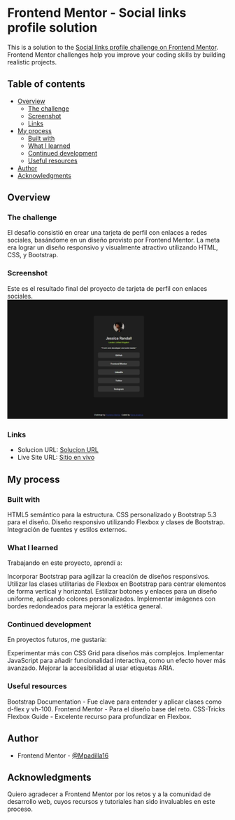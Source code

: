 # Frontend Mentor - Social links profile solution

This is a solution to the [Social links profile challenge on Frontend Mentor](https://www.frontendmentor.io/challenges/social-links-profile-UG32l9m6dQ). Frontend Mentor challenges help you improve your coding skills by building realistic projects. 

## Table of contents

- [Overview](#overview)
  - [The challenge](#the-challenge)
  - [Screenshot](#screenshot)
  - [Links](#links)
- [My process](#my-process)
  - [Built with](#built-with)
  - [What I learned](#what-i-learned)
  - [Continued development](#continued-development)
  - [Useful resources](#useful-resources)
- [Author](#author)
- [Acknowledgments](#acknowledgments)


## Overview

### The challenge

El desafío consistió en crear una tarjeta de perfil con enlaces a redes sociales, basándome en un diseño provisto por Frontend Mentor. La meta era lograr un diseño responsivo y visualmente atractivo utilizando HTML, CSS, y Bootstrap.

### Screenshot
Este es el resultado final del proyecto de tarjeta de perfil con enlaces sociales.
![Esta es mi solucion](Solucion.jpeg)



### Links

- Solucion URL: [Solucion URL](https://github.com/Mpadilla16/Practica/blob/main/HTML/Qr-code-component-main/index.html)
- Live Site URL: [Sitio en vivo](https://mpadilla16.github.io/Practica/HTML/Social-links-profile-main/index.html)

## My process

### Built with
HTML5 semántico para la estructura.
CSS personalizado y Bootstrap 5.3 para el diseño.
Diseño responsivo utilizando Flexbox y clases de Bootstrap.
Integración de fuentes y estilos externos.

### What I learned
Trabajando en este proyecto, aprendí a:

Incorporar Bootstrap para agilizar la creación de diseños responsivos.
Utilizar las clases utilitarias de Flexbox en Bootstrap para centrar elementos de forma vertical y horizontal.
Estilizar botones y enlaces para un diseño uniforme, aplicando colores personalizados.
Implementar imágenes con bordes redondeados para mejorar la estética general.

### Continued development
En proyectos futuros, me gustaría:

Experimentar más con CSS Grid para diseños más complejos.
Implementar JavaScript para añadir funcionalidad interactiva, como un efecto hover más avanzado.
Mejorar la accesibilidad al usar etiquetas ARIA.

### Useful resources
Bootstrap Documentation - Fue clave para entender y aplicar clases como d-flex y vh-100.
Frontend Mentor - Para el diseño base del reto.
CSS-Tricks Flexbox Guide - Excelente recurso para profundizar en Flexbox.

## Author
- Frontend Mentor - [@Mpadilla16](https://www.frontendmentor.io/profile/Mpadilla16)


## Acknowledgments
Quiero agradecer a Frontend Mentor por los retos y a la comunidad de desarrollo web, cuyos recursos y tutoriales han sido invaluables en este proceso.
